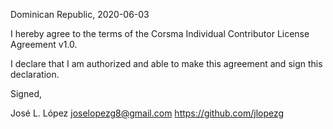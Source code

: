 Dominican Republic, 2020-06-03

I hereby agree to the terms of the Corsma Individual Contributor License
Agreement v1.0.

I declare that I am authorized and able to make this agreement and sign this
declaration.

Signed,

José L. López joselopezg8@gmail.com https://github.com/jlopezg
